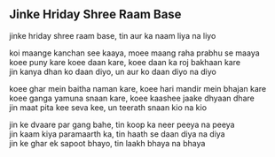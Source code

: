 ## Jinke Hriday Shree Raam Base


jinke hriday shree raam base, tin aur ka naam liya na liyo

koi maange kanchan see kaaya, moee maang raha prabhu se maaya  
koee puny kare koee daan kare, koee daan ka roj bakhaan kare  
jin kanya dhan ko daan diyo, un aur ko daan diyo na diyo

koee ghar mein baitha naman kare, koee hari mandir mein bhajan kare  
koee ganga yamuna snaan kare, koee kaashee jaake dhyaan dhare  
jin maat pita kee seva kee, un teerath snaan kio na kio

jin ke dvaare par gang bahe, tin koop ka neer peeya na peeya  
jin kaam kiya paramaarth ka, tin haath se daan diya na diya  
jin ke ghar ek sapoot bhayo, tin laakh bhaya na bhaya

